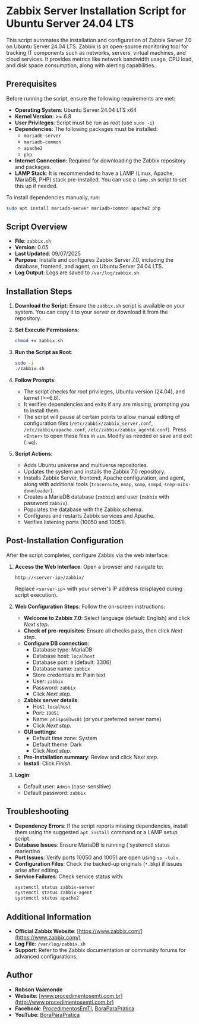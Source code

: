 # Zabbix Server Installation Script for Ubuntu Server 24.04 LTS

This script automates the installation and configuration of Zabbix Server 7.0 on Ubuntu Server 24.04 LTS. Zabbix is an open-source monitoring tool for tracking IT components such as networks, servers, virtual machines, and cloud services. It provides metrics like network bandwidth usage, CPU load, and disk space consumption, along with alerting capabilities.

## Prerequisites

Before running the script, ensure the following requirements are met:

- **Operating System**: Ubuntu Server 24.04 LTS x64
- **Kernel Version**: >= 6.8
- **User Privileges**: Script must be run as root (use `sudo -i`)
- **Dependencies**: The following packages must be installed:
  - `mariadb-server`
  - `mariadb-common`
  - `apache2`
  - `php`
- **Internet Connection**: Required for downloading the Zabbix repository and packages.
- **LAMP Stack**: It is recommended to have a LAMP (Linux, Apache, MariaDB, PHP) stack pre-installed. You can use a `lamp.sh` script to set this up if needed.

To install dependencies manually, run:
```bash
sudo apt install mariadb-server mariadb-common apache2 php
```

## Script Overview

- **File**: `zabbix.sh`
- **Version**: 0.05
- **Last Updated**: 09/07/2025
- **Purpose**: Installs and configures Zabbix Server 7.0, including the database, frontend, and agent, on Ubuntu Server 24.04 LTS.
- **Log Output**: Logs are saved to `/var/log/zabbix.sh`.

## Installation Steps

1. **Download the Script**:
   Ensure the `zabbix.sh` script is available on your system. You can copy it to your server or download it from the repository.

2. **Set Execute Permissions**:
   ```bash
   chmod +x zabbix.sh
   ```

3. **Run the Script as Root**:
   ```bash
   sudo -i
   ./zabbix.sh
   ```

4. **Follow Prompts**:
   - The script checks for root privileges, Ubuntu version (24.04), and kernel (>=6.8).
   - It verifies dependencies and exits if any are missing, prompting you to install them.
   - The script will pause at certain points to allow manual editing of configuration files (`/etc/zabbix/zabbix_server.conf`, `/etc/zabbix/apache.conf`, `/etc/zabbix/zabbix_agentd.conf`). Press `<Enter>` to open these files in `vim`. Modify as needed or save and exit (`:wq`).

5. **Script Actions**:
   - Adds Ubuntu universe and multiverse repositories.
   - Updates the system and installs the Zabbix 7.0 repository.
   - Installs Zabbix Server, frontend, Apache configuration, and agent, along with additional tools (`traceroute`, `nmap`, `snmp`, `snmpd`, `snmp-mibs-downloader`).
   - Creates a MariaDB database (`zabbix`) and user (`zabbix` with password `zabbix`).
   - Populates the database with the Zabbix schema.
   - Configures and restarts Zabbix services and Apache.
   - Verifies listening ports (10050 and 10051).

## Post-Installation Configuration

After the script completes, configure Zabbix via the web interface:

1. **Access the Web Interface**:
   Open a browser and navigate to:
   ```
   http://<server-ip>/zabbix/
   ```
   Replace `<server-ip>` with your server's IP address (displayed during script execution).

2. **Web Configuration Steps**:
   Follow the on-screen instructions:
   - **Welcome to Zabbix 7.0**: Select language (default: English) and click *Next step*.
   - **Check of pre-requisites**: Ensure all checks pass, then click *Next step*.
   - **Configure DB connection**:
     - Database type: MariaDB
     - Database host: `localhost`
     - Database port: `0` (default: 3306)
     - Database name: `zabbix`
     - Store credentials in: Plain text
     - User: `zabbix`
     - Password: `zabbix`
     - Click *Next step*.
   - **Zabbix server details**:
     - Host: `localhost`
     - Port: `10051`
     - Name: `ptispo01ws01` (or your preferred server name)
     - Click *Next step*.
   - **GUI settings**:
     - Default time zone: System
     - Default theme: Dark
     - Click *Next step*.
   - **Pre-installation summary**: Review and click *Next step*.
   - **Install**: Click *Finish*.

3. **Login**:
   - Default user: `Admin` (case-sensitive)
   - Default password: `zabbix`

## Troubleshooting

- **Dependency Errors**: If the script reports missing dependencies, install them using the suggested `apt install` command or a LAMP setup script.
- **Database Issues**: Ensure MariaDB is running (`systemctl status mariertino
- **Port Issues**: Verify ports 10050 and 10051 are open using `ss -tuln`.
- **Configuration Files**: Check the backed-up originals (`*.bkp`) if issues arise after editing.
- **Service Failures**: Check service status with:
  ```bash
  systemctl status zabbix-server
  systemctl status zabbix-agent
  systemctl status apache2
  ```

## Additional Information

- **Official Zabbix Website**: [https://www.zabbix.com/](https://www.zabbix.com/)
- **Log File**: `/var/log/zabbix.sh`
- **Support**: Refer to the Zabbix documentation or community forums for advanced configurations.

## Author

- **Robson Vaamonde**
- **Website**: [www.procedimentosemti.com.br](http://www.procedimentosemti.com.br)
- **Facebook**: [ProcedimentosEmTI](https://facebook.com/ProcedimentosEmTI), [BoraParaPratica](https://facebook.com/BoraParaPratica)
- **YouTube**: [BoraParaPratica](https://youtube.com/BoraParaPratica)
